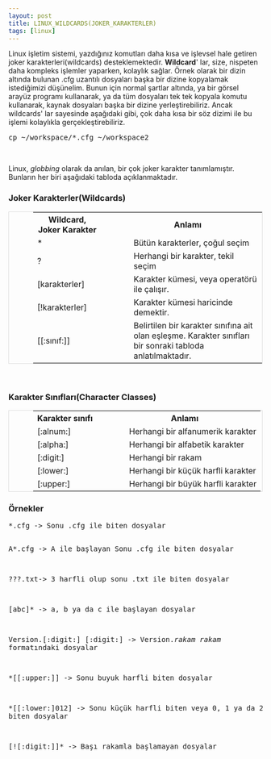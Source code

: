 ```yaml
---
layout: post
title: LINUX_WILDCARDS(JOKER_KARAKTERLER)
tags: [linux]
---
```


<p>
Linux işletim sistemi, yazdığınız komutları daha kısa ve işlevsel hale getiren joker karakterleri(wildcards) desteklemektedir.
<b>Wildcard</b>&#39; lar, size, nispeten daha kompleks işlemler yaparken, kolaylık sağlar. Örnek olarak bir dizin altında bulunan .cfg uzantılı dosyaları
başka bir dizine kopyalamak istediğimizi düşünelim. Bunun için normal şartlar altında, ya bir görsel arayüz programı kullanarak, ya da tüm dosyaları tek tek
kopyala komutu kullanarak, kaynak dosyaları başka bir dizine yerleştirebiliriz. Ancak wildcards&#39; lar sayesinde aşağıdaki gibi, çok daha kısa bir söz dizimi ile bu işlemi kolaylıkla gerçekleştirebiliriz.
</p>

<pre>
cp ~/workspace/*.cfg ~/workspace2
</pre><br/>

<p>
Linux, <i>globbing</i> olarak da anılan, bir çok joker karakter tanımlamıştır. Bunların her biri aşağıdaki tabloda açıklanmaktadır.
</p>
<h3>Joker Karakterler(Wildcards)</h3>
<table style="border: 1px #ddd solid; padding-left:3em;">
<th>Wildcard, Joker Karakter</th>
<th style="padding-left:2em;">Anlamı</th>
<tr>
<td>*</td><td style="padding-left:4em;">Bütün karakterler, çoğul seçim</td>
</tr>

<tr>
<td>?</td><td style="padding-left:4em;">Herhangi bir karakter, tekil seçim</td>
</tr>

<tr>
<td>[karakterler]</td><td style="padding-left:4em;">Karakter kümesi, veya operatörü ile çalışır.</td>
</tr>

<tr>
<td>[!karakterler]</td><td style="padding-left:4em;">Karakter kümesi haricinde demektir.</td>
</tr>

<tr>
<td>[[:sınıf:]]</td><td style="padding-left:4em;">Belirtilen bir karakter sınıfına ait olan eşleşme. Karakter sınıfları bir sonraki tabloda anlatılmaktadır.</td>
</tr>
</table><br/>

<h3>Karakter Sınıfları(Character Classes)</h3>
<table style="border: 1px #ddd solid; padding-left:3em;">
<th>Karakter sınıfı</th>
<th style="padding-left:2em;">Anlamı</th>
<tr>
<td>[:alnum:]</td><td style="padding-left:4em;">Herhangi bir alfanumerik karakter</td>
</tr>

<tr>
<td>[:alpha:]</td><td style="padding-left:4em;">Herhangi bir alfabetik karakter</td>
</tr>

<tr>
<td>[:digit:]</td><td style="padding-left:4em;">Herhangi bir rakam</td>
</tr>

<tr>
<td>[:lower:]</td><td style="padding-left:4em;">Herhangi bir küçük harfli karakter</td>
</tr>

<tr>
<td>[:upper:]</td><td style="padding-left:4em;">Herhangi bir büyük harfli karakter</td>
</tr>
</table>

<h3>Örnekler</h3>
<pre>
*.cfg -> Sonu .cfg ile biten dosyalar

A*.cfg -> A ile başlayan Sonu .cfg ile biten dosyalar

???.txt-> 3 harfli olup sonu .txt ile biten dosyalar

[abc]* -> a, b ya da c ile başlayan dosyalar

Version.[:digit:] [:digit:] -> Version.<i>rakam rakam</i> formatındaki dosyalar

*[[:upper:]] -> Sonu buyuk harfli biten dosyalar

*[[:lower:]012] -> Sonu küçük harfli biten veya 0, 1 ya da 2 ile biten dosyalar

[![:digit:]]* -> Başı rakamla başlamayan dosyalar
